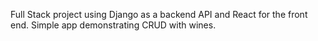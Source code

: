 Full Stack project using Django as a backend API and React for the front end. Simple app demonstrating CRUD with wines.
